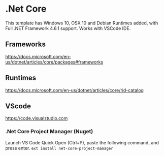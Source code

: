 # .Net Core

This template has Windows 10, OSX 10 and Debian Runtimes added, with Full .NET Framework 4.6.1 support. Works with VSCode IDE.

## Frameworks
https://docs.microsoft.com/en-us/dotnet/articles/core/packages#frameworks

## Runtimes
https://docs.microsoft.com/en-us/dotnet/articles/core/rid-catalog

## VScode
https://code.visualstudio.com

### .Net Core Project Manager (Nuget)

Launch VS Code Quick Open (Ctrl+P), paste the following command, and press enter. 
```ext install net-core-project-manager```
